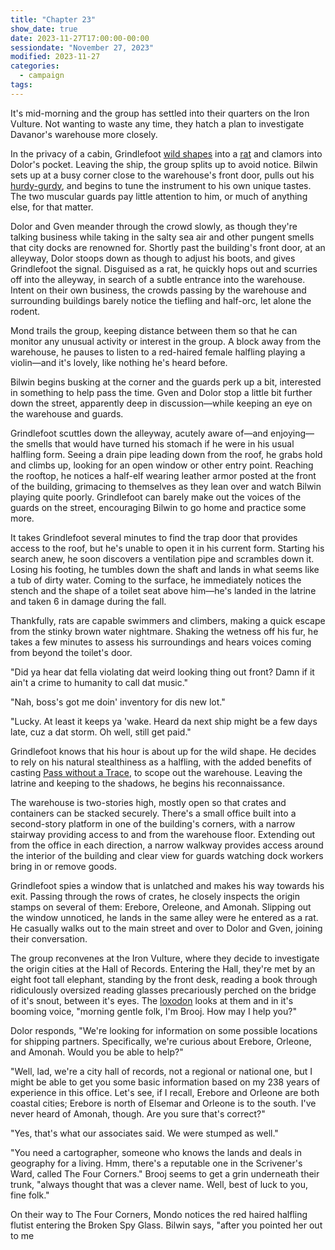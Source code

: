 ```yaml
---
title: "Chapter 23"
show_date: true
date: 2023-11-27T17:00:00-00:00
sessiondate: "November 27, 2023"
modified: 2023-11-27
categories:
  - campaign
tags:
---
```


It's mid-morning and the group has settled into their quarters on the Iron Vulture.
Not wanting to waste any time, they hatch a plan to investigate Davanor's warehouse
more closely.

In the privacy of a cabin, Grindlefoot [wild shapes](https://www.dndbeyond.com/posts/635-druid-101-wild-shape-guide)
into a [rat](https://www.dndbeyond.com/monsters/16891-giant-rat) and clamors into Dolor's pocket.
Leaving the ship, the group splits up to avoid notice. Bilwin sets up at a busy corner
close to the warehouse's front door, pulls out his [hurdy-gurdy](https://en.wikipedia.org/wiki/Hurdy-gurdy),
and begins to tune the instrument to his own unique tastes. The two muscular guards pay
little attention to him, or much of anything else, for that matter.

Dolor and Gven meander through the crowd slowly, as though they're talking business
while taking in the salty sea air and other pungent smells that city docks are renowned
for. Shortly past the building's front door, at an alleyway, Dolor stoops down as though to
adjust his boots, and gives Grindlefoot the signal. Disguised as a rat, he quickly hops out and
scurries off into the alleyway, in search of a subtle entrance into the warehouse.
Intent on their own business, the crowds passing by the warehouse and surrounding buildings
barely notice the tiefling and half-orc, let alone the rodent.

Mond trails the group, keeping distance between them so that he can monitor any unusual
activity or interest in the group. A block away from the warehouse, he pauses to listen to
a red-haired female halfling playing a violin—and it's lovely, like nothing he's heard
before.

Bilwin begins busking at the corner and the guards perk up a bit, interested in something
to help pass the time. Gven and Dolor stop a little bit further down the street, apparently
deep in discussion—while keeping an eye on the warehouse and guards.

Grindlefoot scuttles down the alleyway, acutely aware of—and enjoying—the smells that would
have turned his stomach if he were in his usual halfling form. Seeing a drain pipe leading
down from the roof, he grabs hold and climbs up, looking for an open window or other entry
point. Reaching the rooftop, he notices a half-elf wearing leather armor posted at the
front of the building, grimacing to themselves as they lean over and watch Bilwin playing
quite poorly. Grindlefoot can barely make out the voices of the guards on the street,
encouraging Bilwin to go home and practice some more.

It takes Grindlefoot several minutes to find the trap door that provides access to the
roof, but he's unable to open it in his current form. Starting his search anew, he soon
discovers a ventilation pipe and scrambles down it. Losing his footing, he tumbles down
the shaft and lands in what seems like a tub of dirty water. Coming to the surface, he
immediately notices the stench and the shape of a toilet seat above him—he's landed in
the latrine and taken 6 in damage during the fall.

Thankfully, rats are capable swimmers and climbers, making a quick escape from the
stinky brown water nightmare. Shaking the wetness off his fur, he takes a few minutes
to assess his surroundings and hears voices coming from beyond the toilet's door.

"Did ya hear dat fella violating dat weird looking thing out front? Damn if it ain't
a crime to humanity to call dat music."

"Nah, boss's got me doin' inventory for dis new lot."

"Lucky. At least it keeps ya 'wake. Heard da next ship might be a few days late, cuz
a dat storm. Oh well, still get paid."

Grindlefoot knows that his hour is about up for the wild shape. He decides to rely
on his natural stealthiness as a halfling, with the added benefits of casting
[Pass without a Trace](https://www.dndbeyond.com/spells/pass-without-trace), to
scope out the warehouse. Leaving the latrine and keeping to the shadows, he begins
his reconnaissance.

The warehouse is two-stories high, mostly open so that crates and containers can
be stacked securely. There's a small office built into a second-story platform in
one of the building's corners, with a narrow stairway providing access to and from
the warehouse floor. Extending out from the office in each direction, a narrow walkway
provides access around the interior of the building and clear view for guards
watching dock workers bring in or remove goods.

Grindlefoot spies a window that is unlatched and makes his way towards his exit.
Passing through the rows of crates, he closely inspects the origin stamps on several
of them: Erebore, Oreleone, and Amonah. Slipping out the window unnoticed, he lands
in the same alley were he entered as a rat. He casually walks out to the main street
and over to Dolor and Gven, joining their conversation.

The group reconvenes at the Iron Vulture, where they decide to investigate the
origin cities at the Hall of Records. Entering the Hall, they're met by an eight
foot tall elephant, standing by the front desk, reading a book through ridiculously
oversized reading glasses precariously perched on the bridge of it's snout, between
it's eyes. The [loxodon](http://dnd5e.wikidot.com/lineage:loxodon) looks at them
and in it's booming voice, "morning gentle folk, I'm Brooj. How may I help you?"

Dolor responds, "We're looking for information on some possible locations for shipping
partners. Specifically, we're curious about Erebore, Orleone, and Amonah. Would you be
able to help?"

"Well, lad, we're a city hall of records, not a regional or national one, but I
might be able to get you some basic information based on my 238 years of experience
in this office. Let's see, if I recall, Erebore and Orleone are both coastal cities;
Erebore is north of Elsemar and Orleone is to the south. I've never heard of Amonah,
though. Are you sure that's correct?"

"Yes, that's what our associates said. We were stumped as well."

"You need a cartographer, someone who knows the lands and deals in geography for
a living. Hmm, there's a reputable one in the Scrivener's Ward, called The Four Corners."
Brooj seems to get a grin underneath their trunk, "always thought that was a clever name.
Well, best of luck to you, fine folk."

On their way to The Four Corners, Mondo notices the red haired halfling flutist
entering the Broken Spy Glass. Bilwin says, "after you pointed her out to me 


<!-- em dash: — | kebyoard shortcut = Option + Shift + Dash (-) -->
<!-- https://oatcookies.neocities.org/dndmoney to convert copper, silver, gold, and more into CP -->
